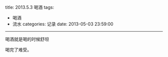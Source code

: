 title: 2013.5.3 喝酒
tags: 
- 喝酒
- 流水
categories: 记录
date: 2013-05-03 23:59:00
---

喝酒就是喝的时候舒坦

喝完了难受。